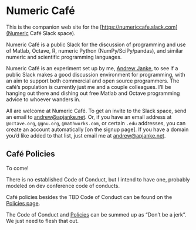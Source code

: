 Numeric Café
============

This is the companion web site for the [https://numericcafe.slack.com](Numeric Café Slack space).


Numeric Café is a public Slack for the discussion of programming and use of Matlab, Octave, R, numeric Python (NumPy/SciPy/pandas), and similar numeric and scientific programming languages.

Numeric Café is an experiment set up by me, [Andrew Janke](https://apjanke.net), to see if a public Slack makes a good discussion environment for programming, with an aim to support both commercial and open source programmers.
The café’s population is currently just me and a couple colleagues.
I’ll be hanging out there and dishing out free Matlab and Octave programming advice to whoever wanders in.

All are welcome at Numeric Café.
To get an invite to the Slack space, send an email to <andrew@apjanke.net>.
Or, if you have an email address at `@octave.org`, `@gnu.org`, `@mathworks.com`, or certain `.edu` addresses, you can create an account automatically [on the signup page].
If you have a domain you’d like added to that list, just email me at <andrew@apjanke.net>.

## Café Policies

To come!

There is no established Code of Conduct, but I intend to have one, probably modeled on dev conference code of conducts.

Café policies besides the TBD Code of Conduct can be found on the [Policies page](policies.md).

The Code of Conduct and [Policies](policies.md) can be summed up as “Don’t be a jerk”.
We just need to flesh that out.

